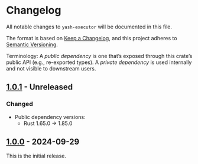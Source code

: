 # Changelog

All notable changes to `yash-executor` will be documented in this file.

The format is based on [Keep a Changelog](https://keepachangelog.com/en/1.1.0/),
and this project adheres to [Semantic Versioning](https://semver.org/spec/v2.0.0.html).

Terminology: A _public dependency_ is one that’s exposed through this crate’s
public API (e.g., re-exported types).
A _private dependency_ is used internally and not visible to downstream users.

## [1.0.1] - Unreleased

### Changed

- Public dependency versions:
    - Rust 1.65.0 → 1.85.0

## [1.0.0] - 2024-09-29

This is the initial release.

[1.0.1]: https://github.com/magicant/yash-rs/releases/tag/yash-executor-1.0.1
[1.0.0]: https://github.com/magicant/yash-rs/releases/tag/yash-executor-1.0.0
